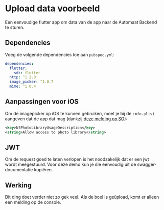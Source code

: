 # Upload data voorbeeld

Een eenvoudige flutter app om data van de app naar de Automaat Backend te sturen.

## Dependencies

Voeg de volgende dependencies toe aan `pubspec.yml`:

```yaml
dependencies:
  flutter:
    sdk: flutter
  http: ^1.2.0
  image_picker: ^1.0.7
  mime: ^1.0.4
```

## Aanpassingen voor iOS

Om de imagepicker op iOS te kunnen gebruiken, moet je bij de `info.plist` aangeven dat de app dat mag (dankzij [deze melding op SO](https://stackoverflow.com/a/71064599/10974490)):

```xml
<key>NSPhotoLibraryUsageDescription</key>
<string>Allow access to photo library</string>
```

## JWT

Om de request goed te laten verlopen is het noodzakelijk dat er een jwt wordt meegestuurd. Voor deze demo kun je die eenvoudig uit de swagger-documentatie kopiëren.

## Werking

Dit ding doet verder niet zo gek veel. Als de boel is geüpload, komt er alleen een melding op de console.